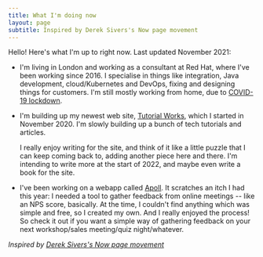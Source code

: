 ```yaml
---
title: What I'm doing now
layout: page
subtitle: Inspired by Derek Sivers's Now page movement
---
```


Hello! Here's what I'm up to right now. Last updated November 2021:

- I'm living in London and working as a consultant at Red Hat, where I've been working since 2016\. I specialise in things like integration, Java development, cloud/Kubernetes and DevOps, fixing and designing things for customers. I'm still mostly working from home, due to [COVID-19 lockdown][lockd].

- I'm building up my newest web site, [Tutorial Works][tw], which I started in November 2020. I'm slowly building up a bunch of tech tutorials and articles. 

  I really enjoy writing for the site, and think of it like a little puzzle that I can keep coming back to, adding another piece here and there. I'm intending to write more at the start of 2022, and maybe even write a book for the site.

- I've been working on a webapp called [Apoll][apoll]. It scratches an itch I had this year: I needed a tool to gather feedback from online meetings -- like an NPS score, basically. At the time, I couldn't find anything which was simple and free, so I created my own. And I really enjoyed the process! So check it out if you want a simple way of gathering feedback on your next workshop/sales meeting/quiz night/whatever.

_Inspired by [Derek Sivers's Now page movement][now]_

[apoll]: https://apoll.app
[bc]: https://bandcamp.com/monodot
[ca]: http://www.cheeseanalogue.com
[camelsbs]: https://tomd.xyz/camelstepbystep
[charles]: https://www.youtube.com/watch?v=K6fatndx8-A
[doyouspin]: https://www.instagram.com/doyouspin/
[flatbreads]: https://www.youtube.com/watch?v=vVx2oFFptG0
[lockd]: https://en.wikipedia.org/wiki/COVID-19_pandemic_lockdowns
[tomd]: https://tomd.xyz
[now]: https://sive.rs/nowff
[foam]: https://foambubble.github.io/
[tw]: https://www.tutorialworks.com
